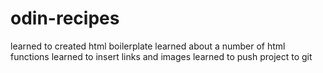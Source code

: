 # odin-recipes
learned to created html boilerplate
learned about a number of html functions 
learned to insert links and images 
learned to push project to git

